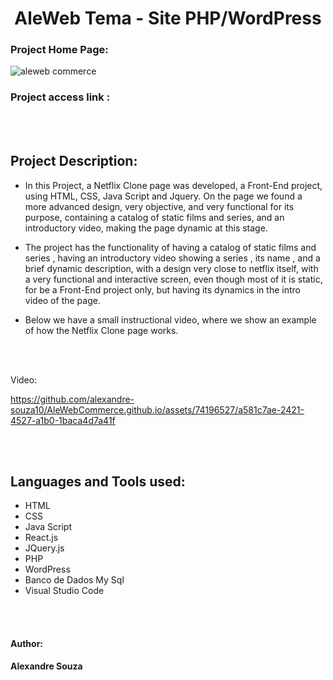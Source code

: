<h1 align="center"> AleWeb Tema - Site PHP/WordPress</h1>

### Project Home Page:

![aleweb commerce](https://github.com/alexandre-souza10/AleWebCommerce.github.io/assets/74196527/f391398a-84d1-4a40-8922-0adca47aa7f7)

### Project access link :

<br></br>

## Project Description:
- In this Project, a Netflix Clone page was developed, a Front-End project, using HTML, CSS, Java Script and Jquery. On the page
we found a more advanced design, very objective, and very functional for its purpose, containing a catalog of static films and series,
and an introductory video, making the page dynamic at this stage.

- The project has the functionality of having a catalog of static films and series , having an introductory video showing a series , its name ,
and a brief dynamic description, with a design very close to netflix itself, with a very functional and interactive screen, even though most of it is static, for
be a Front-End project only, but having its dynamics in the intro video of the page.

- Below we have a small instructional video, where we show an example of how the Netflix Clone page works.

<br></br>

Video:


https://github.com/alexandre-souza10/AleWebCommerce.github.io/assets/74196527/a581c7ae-2421-4527-a1b0-1baca4d7a41f


<br></br>

## Languages ​​and Tools used:
- HTML
- CSS
- Java Script
- React.js
- JQuery.js
- PHP
- WordPress
- Banco de Dados My Sql
- Visual Studio Code

<br></br>

#### Author: 
**Alexandre Souza**


